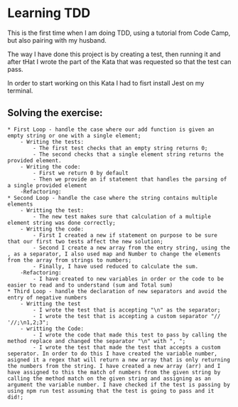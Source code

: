 # Learning TDD 

This is the first time when I am doing TDD, using a tutorial from Code Camp, but also pairing with my husband.

The way I have done this project is by creating a test, then running it and after tHat I wrote the part of the Kata that was requested so that the test can pass.

In order to start working on this Kata I had to fisrt install Jest on my terminal.

##  Solving the exercise:

    * First Loop - handle the case where our add function is given an empty string or one with a single element;
        - Writing the tests:
            - The first test checks that an empty string returns 0;
            - The second checks that a single element string returns the provided element.
        - Writing the code:
            - First we return 0 by default
            - Then we provide an if statement that handles the parsing of a single provided element
        -Refactoring:
    * Second Loop - handle the case where the string contains multiple elements
        - Writting the test:
            - The new test makes sure that calculation of a multiple element string was done correctly;
        - Writting the code:
            - First I created a new if statement on purpose to be sure that our first two tests affect the new solution;
            - Second I create a new array from the entry string, using the , as a separator, I also used map and Number to change the elements from the array from strings to numbers;
            - Finally, I have used reduced to calculate the sum.
        -Refactoring:
            - I have created to new variables in order or the code to be easier to read and to understand (sum and Total sum)
    * Third Loop - handle the declaration of new separators and avoid the entry of negative numbers
        - Writting the test
            - I wrote the test that is accepting "\n" as the separator;
            - I wrote the test that is accepting a custom separator "// '//;\n1,2;3";
        - writting the Code:
            - I wrote the code that made this test to pass by calling the method replace and changed the separator "\n" with ", ";
            - I wrote the test that made the test that accepts a custom seperator. In order to do this I have created the variable number, asigned it a regex that will return a new array that is only returning the numbers from the string. I have created a new array (arr) and I have assigned to this the match of numbers from the given string by calling the method match on the given string and assigning as an argument the variable number. I have checked if the test is passing by using npm run test assuming that the test is going to pass and it did!;

